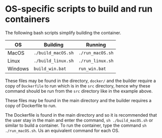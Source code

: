 # OS-specific scripts to build and run containers

The following bash scripts simplify building the container.

| OS  | Building  | Running  |
|---|---|---|
| MacOS  |  `./build_macOS.sh` |  `./run_macOS.sh` |
| Linux   |  `./build_linux.sh` | `./run_linux.sh`  |
| Windows |  `build_win.bat` |  `run_win.bat` |

These files may be found in the directory, `docker/`
and the builder require a copy of `Dockerfile` to run
which is in the `src` directory,
hence why these command should be 
run from the `src` directory like in the example above.

These files may be found in the main directory and the builder
requires a copy of Dockerfile to run.

The Dockerfile is found in the main directory and so it is
recommended that the user stay in the main and enter the
command, `sh ./build_macOS.sh` or similar to build a container.
To run the container, type the command `sh ./run_macOS.sh`.
Us an equivalent command for each OS.
